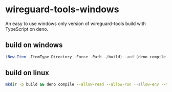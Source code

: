 # wireguard-tools-windows
An easy to use windows only version of wireguard-tools build with TypeScript on deno.

## build on windows
```powershell
(New-Item -ItemType Directory -Force -Path ./build) -and (deno compile --allow-read --allow-run --allow-env --target x86_64-pc-windows-msvc --output ./build/wg-quick ./src/wg-quick.ts)
```

## build on linux
```bash
mkdir -p build && deno compile --allow-read --allow-run --allow-env --target x86_64-pc-windows-msvc --output ./build/wg-quick ./src/wg-quick.ts
```